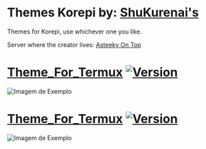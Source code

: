 # Themes Korepi by: [ShuKurenai's](https://github.com/ShuShuzinhuu)

Themes for Korepi, use whichever one you like.





Server where the creator lives: [Asteeky On Top](https://discord.gg/asteeky)

# [Theme_For_Termux](https://github.com/ShuShuzinhuu/themesasteeky/releases) [![Version](https://img.shields.io/badge/version-0.1-blue.svg)](https://semver.org)
![Imagem de Exemplo](https://cdn.discordapp.com/attachments/1133585951592026183/1143247397519118366/image.png)


# [Theme_For_Termux](https://github.com/ShuShuzinhuu/themesasteeky/releases) [![Version](https://img.shields.io/badge/version-Transparency0.1-blue.svg)](https://semver.org)
![Imagem de Exemplo](https://github.com/ShuShuzinhuu/themesasteeky/assets/122953688/c9f932ec-2acf-4104-89ae-31bf65997799)



